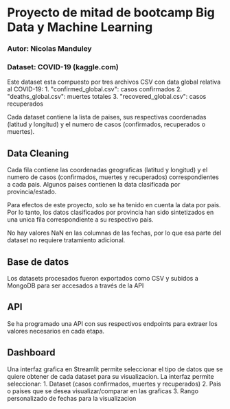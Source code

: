 # Proyecto de mitad de bootcamp Big Data y Machine Learning
### Autor: Nicolas Manduley
### Dataset: COVID-19 (kaggle.com)

Este dataset esta compuesto por tres archivos CSV con data global relativa al COVID-19:
    1. "confirmed_global.csv": casos confirmados
    2. "deaths_global.csv": muertes totales
    3. "recovered_global.csv": casos recuperados

Cada dataset contiene la lista de paises, sus respectivas coordenadas (latitud y longitud) y el numero de casos (confirmados, recuperados o muertes). 

## Data Cleaning
Cada fila contiene las coordenadas geograficas (latitud y longitud) y el numero de casos (confirmados, muertes y recuperados) correspondientes a cada pais. Algunos paises contienen la data clasificada por provincia/estado.

Para efectos de este proyecto, solo se ha tenido en cuenta la data por pais. Por lo tanto, los datos clasificados por provincia han sido sintetizados en una unica fila correspondiente a su respectivo pais. 

No hay valores NaN en las columnas de las fechas, por lo que esa parte del dataset no requiere tratamiento adicional. 

## Base de datos
Los datasets procesados fueron exportados como CSV y subidos a MongoDB para ser accesados a través de la API

## API
Se ha programado una API con sus respectivos endpoints para extraer los valores necesarios en cada etapa.

## Dashboard
Una interfaz grafica en Streamlit permite seleccionar el tipo de datos que se quiere obtener de cada dataset para su visualizacion. La interfaz permite seleccionar:
    1. Dataset (casos confirmados, muertes y recuperados)
    2. Pais o paises que se desea visualizar/comparar en las graficas
    3. Rango personalizado de fechas para la visualizacion